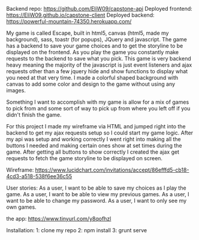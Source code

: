 Backend repo: https://github.com/EliW09/capstone-api
Deployed frontend: https://EliW09.github.io/capstone-client
Deployed backend: https://powerful-mountain-74350.herokuapp.com/

My game is called Escape, built in html5, canvas (html5, made my background), sass, toastr (for popups), JQuery and javascript. The game has a backend to save your game choices and to get the storyline to be displayed on the frontend. As you play the game you constantly make requests to the backend to save what you pick. This game is very backend heavy meaning the majority of the javascript is just event listeners and ajax requests other than a few jquery hide and show functions to display what you need at that very time. I made a colorful shaped background with canvas to add some color and design to the game without using any images.

Something I want to accomplish with my game is allow for a mix of games to pick from and some sort of way to pick up from where you left off if you didn't finish the game.

For this project I made my wireframe via HTML and jumped right into the backend to get my ajax requests setup so I could start my game logic. After my api was setup and working correctly I went right into making all the buttons I needed and making certain ones show at set times during the game. After getting all buttons to show correctly I created the ajax get requests to fetch the game storyline to be displayed on screen.

Wireframe: https://www.lucidchart.com/invitations/accept/86efffd5-cb18-4cd3-a518-538f6ee36c55

User stories:
    As a user, I want to be able to save my choices as I play the game.
    As a user, I want to be able to view my previous games.
    As a user, I want to be able to change my password.
    As a user, I want to only see my own games.

the app: https://www.tinyurl.com/y8qofhzl

Installation: 
    1: clone my repo
    2: npm install
    3: grunt serve